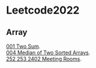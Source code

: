 # Leetcode2022

## Array
[001 Two Sum](https://github.com/zhmuch/Leetcode2022/blob/main/app/src/main/java/com/example/kotlinplayground/google/array/TwoSum.ktm).  
[004 Median of Two Sorted Arrays](https://github.com/zhmuch/Leetcode2022/blob/main/app/src/main/java/com/example/kotlinplayground/google/array/MedianOfTwoSortedArrays.kt).  
[252 253 2402 Meeting Rooms](https://github.com/zhmuch/Leetcode2022/blob/main/app/src/main/java/com/example/kotlinplayground/google/array/MeetingRooms.kt).   
